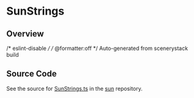 # SunStrings

## Overview

/* eslint-disable */
/* @formatter:off */
Auto-generated from scenerystack build



## Source Code

See the source for [SunStrings.ts](https://github.com/phetsims/sun/blob/main/js/SunStrings.ts) in the [sun](https://github.com/phetsims/sun) repository.
